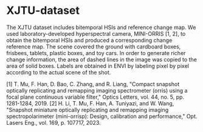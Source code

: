 # XJTU-dataset
The XJTU dataset includes bitemporal HSIs and reference change map.
We used laboratory-developed hyperspectral camera, MINI-ORRIS [1, 2], to obtain the bitemporal HSIs and produced a corresponding change reference map. The scene covered the ground with cardboard boxes, frisbees, tablets, plastic boxes, and toy cars. In order to generate richer change information, the area of dashed lines in the image was copied to the area of solid boxes. Labels are obtained in ENVI by labeling pixel by pixel according to the actual scene of the shot.

[1]	T. Mu, F. Han, D. Bao, C. Zhang, and R. Liang, "Compact snapshot optically replicating and remapping imaging spectrometer (orris) using a focal plane continuous variable filter," Optics Letters, vol. 44, no. 5, pp. 1281-1284, 2019.
[2]	H. Li, T. Mu, F. Han, A. Tuniyazi, and W. Wang, "Snapshot miniature optically replicating and remapping imaging spectropolarimeter (mini-orrisp): Design, calibration and performance," Opt. Lasers Eng., vol. 169, p. 107717, 2023.
